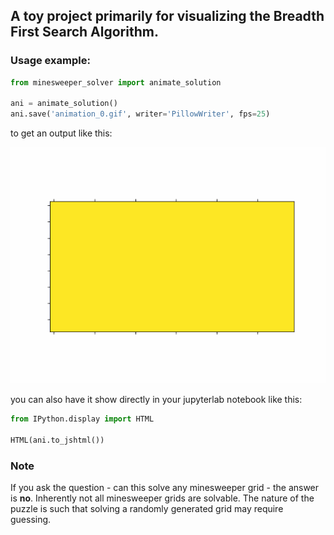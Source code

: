 ## A toy project primarily for visualizing the Breadth First Search Algorithm. 

### Usage example: 

```python
from minesweeper_solver import animate_solution

ani = animate_solution()
ani.save('animation_0.gif', writer='PillowWriter', fps=25)
```

to get an output like this:

![](https://github.com/araktan/minesweeper_solver/blob/main/animation_0.gif)

you can also have it show directly in your jupyterlab notebook like this:

```python
from IPython.display import HTML

HTML(ani.to_jshtml())
```

### Note

If you ask the question - can this solve any minesweeper grid - the answer is **no**. Inherently not all minesweeper grids are solvable. The nature of the puzzle is such that solving a randomly generated grid may require guessing. 

